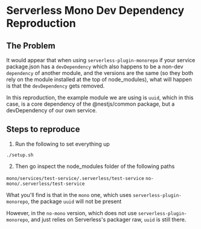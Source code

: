 # Serverless Mono Dev Dependency Reproduction

## The Problem

It would appear that when using `serverless-plugin-monorepo` if your service package.json has a `devDependency` which also happens to be a non-dev `dependency` of another module, and the versions are the same (so they both rely on the module installed at the top of node_modules), what will happen is that the `devDependency` gets removed.

In this reproduction, the example module we are using is `uuid`, which in this case, is a core dependency of the @nestjs/common package, but a devDependency of our own service.

## Steps to reproduce

1. Run the following to set everything up

```
./setup.sh
```

2. Then go inspect the node_modules folder of the following paths

`mono/services/test-service/.serverless/test-service`
`no-mono/.serverless/test-service`

What you'll find is that in the `mono` one, which uses `serverless-plugin-monorepo`, the package `uuid` will not be present

However, in the `no-mono` version, which does not use `serverless-plugin-monorepo`, and just relies on Serverless's packager raw, `uuid` is still there.